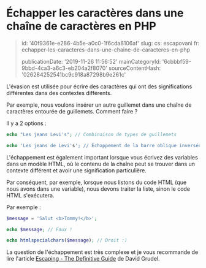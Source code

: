 Échapper les caractères dans une chaîne de caractères en PHP
============================================================

> id: '40f9361e-e286-4b5e-a0c0-1f6cda8106af'
> slug:
> 	cs: escapovani
> 	fr: echapper-les-caracteres-dans-une-chaine-de-caracteres-en-php
> 
> publicationDate: '2019-11-26 11:56:52'
> mainCategoryId: '6cbbbf59-9bbd-4ca3-a6c3-eb204a2f8070'
> sourceContentHash: '026284252541bc9c918a87298b9e261c'

L'évasion est utilisée pour écrire des caractères qui ont des significations différentes dans des contextes différents.

Par exemple, nous voulons insérer un autre guillemet dans une chaîne de caractères entourée de guillemets. Comment faire ?

Il y a 2 options :

```php
echo "Les jeans Levi's"; // Combinaison de types de guillemets

echo 'Les jeans de Levi's'; // Échappement de la barre oblique inversée
```

L'échappement est également important lorsque vous écrivez des variables dans un modèle HTML, où le contenu de la chaîne peut se trouver dans un contexte différent et avoir une signification particulière.

Par conséquent, par exemple, lorsque nous listons du code HTML (que nous avons dans une variable), nous devons traiter la liste, sinon le code HTML s'exécutera.

Par exemple :

```php
$message = 'Salut <b>Tommy!</b>';

echo $message; // Faux !

echo htmlspecialchars($message); // Droit :)
```

La question de l'échappement est très complexe et je vous recommande de lire l'article <a href="https://phpfashion.com/escapovani-definitivni-prirucka">Escaping - The Definitive Guide</a> de David Grudel.
